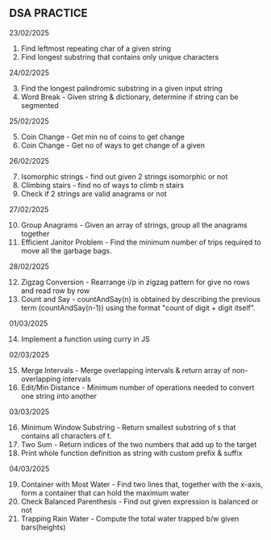 ## DSA PRACTICE

23/02/2025
1. Find leftmost repeating char of a given string
2. Find longest substring that contains only unique characters

24/02/2025

3. Find the longest palindromic substring in a given input string
4. Word Break - Given string & dictionary, determine if string can be segmented

25/02/2025

5. Coin Change - Get min no of coins to get change
6. Coin Change - Get no of ways to get change of a given 


26/02/2025

7. Isomorphic strings - find out given 2 strings isomorphic or not
8. Climbing stairs - find no of ways to climb n stairs
9. Check if 2 strings are valid anagrams or not

27/02/2025

10. Group Anagrams - Given an array of strings, group all the anagrams together
11. Efficient Janitor Problem - Find the minimum number of trips required to move all the garbage bags.

28/02/2025

12. Zigzag Conversion - Rearrange i/p in zigzag pattern for give no rows and read row by row
13. Count and Say - countAndSay(n) is obtained by describing the previous term (countAndSay(n-1)) using the format "count of digit + digit itself".

01/03/2025

14. Implement a function using curry in JS

02/03/2025

15. Merge Intervals - Merge overlapping intervals & return array of non-overlapping intervals
16. Edit/Min Distance - Minimum number of operations needed to convert one string into another

03/03/2025

16. Minimum Window Substring - Return smallest substring of s that contains all characters of t.
17. Two Sum - Return indices of the two numbers that add up to the target
18. Print whole function definition as string with custom prefix & suffix

04/03/2025

19. Container with Most Water - Find two lines that, together with the x-axis, form a container that can hold the maximum water
20. Check Balanced Parenthesis - Find out given expression is balanced or not
21. Trapping Rain Water - Compute the total water trapped b/w given bars(heights)
